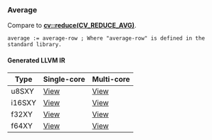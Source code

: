 ### Average
Compare to **[cv::reduce(CV_REDUCE_AVG)](http://docs.opencv.org/modules/core/doc/operations_on_arrays.html#reduce)**.

    average := average-row ; Where "average-row" is defined in the standard library.

#### Generated LLVM IR
| Type   | Single-core | Multi-core |
|--------|-------------|------------|
| u8SXY  | [View](https://raw.githubusercontent.com/biometrics/likely/gh-pages/ir/benchmarks/average_f32X_u8SXY.ll)  | [View](https://raw.githubusercontent.com/biometrics/likely/gh-pages/ir/benchmarks/average_f32X_u8SXY_m.ll)  |
| i16SXY | [View](https://raw.githubusercontent.com/biometrics/likely/gh-pages/ir/benchmarks/average_f32X_i16SXY.ll) | [View](https://raw.githubusercontent.com/biometrics/likely/gh-pages/ir/benchmarks/average_f32X_i16SXY_m.ll) |
| f32XY  | [View](https://raw.githubusercontent.com/biometrics/likely/gh-pages/ir/benchmarks/average_f32X_f32XY.ll)  | [View](https://raw.githubusercontent.com/biometrics/likely/gh-pages/ir/benchmarks/average_f32X_f32XY_m.ll)  |
| f64XY  | [View](https://raw.githubusercontent.com/biometrics/likely/gh-pages/ir/benchmarks/average_f64X_f64XY.ll)  | [View](https://raw.githubusercontent.com/biometrics/likely/gh-pages/ir/benchmarks/average_f64X_f64XY_m.ll)  |
